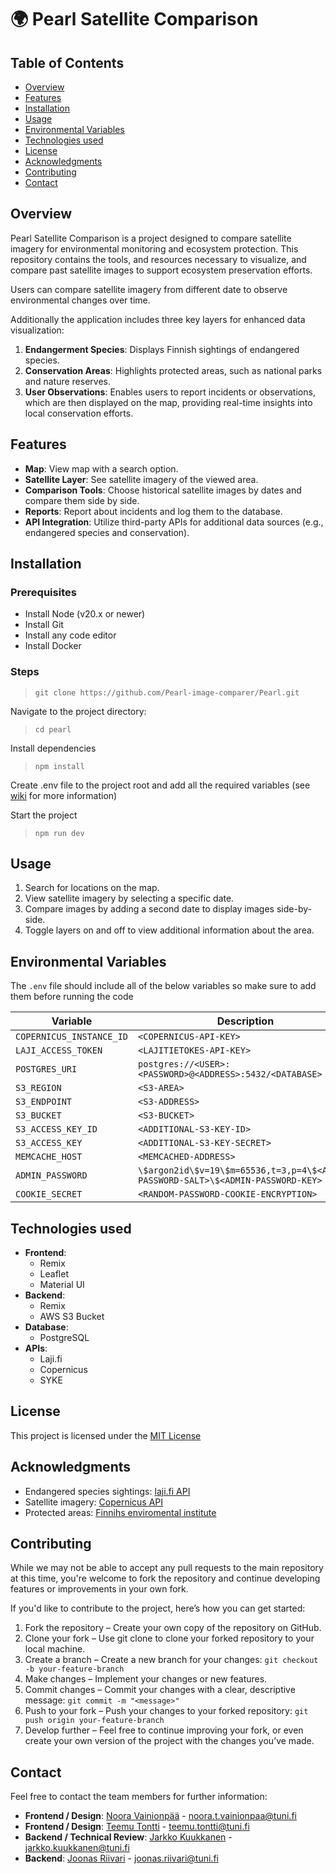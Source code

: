 # 🌍 Pearl Satellite Comparison

<!-- Table of Contents -->

## Table of Contents

- [Overview](#Overview)
- [Features](#Features)
- [Installation](#Installation)
- [Usage](#Usage)
- [Environmental Variables](#Environmental-Variables)
- [Technologies used](#Technologies-used)
- [License](#License)
- [Acknowledgments](#Acknowledgments)
- [Contributing](#Contributing)
- [Contact](#Contact)

<!-- /Table of Contents -->

## Overview

Pearl Satellite Comparison is a project designed to compare satellite imagery for environmental monitoring and ecosystem
protection. This repository contains the tools, and resources necessary to visualize, and compare past satellite images to support
ecosystem preservation efforts.

Users can compare satellite imagery from different date to observe environmental changes over time.

Additionally the application includes three key layers for enhanced data visualization:

1. **Endangerment Species**: Displays Finnish sightings of endangered species.
2. **Conservation Areas**: Highlights protected areas, such as national parks and nature reserves.
3. **User Observations**: Enables users to report incidents or observations, which are then displayed on the map, providing real-time insights into local conservation efforts.

## Features

- **Map**: View map with a search option.
- **Satellite Layer**: See satellite imagery of the viewed area.
- **Comparison Tools**: Choose historical satellite images by dates and compare them side by side.
- **Reports**: Report about incidents and log them to the database.
- **API Integration**: Utilize third-party APIs for additional data sources (e.g., endangered species and conservation).

## Installation

### Prerequisites

- Install Node (v20.x or newer)
- Install Git
- Install any code editor
- Install Docker

### Steps

> `git clone https://github.com/Pearl-image-comparer/Pearl.git`

Navigate to the project directory:

> `cd pearl`

Install dependencies

> `npm install `

Create .env file to the project root and add all the required variables (see [wiki](https://github.com/Pearl-image-comparer/Pearl/wiki) for more information)

Start the project

> `npm run dev `

## Usage

1. Search for locations on the map.
2. View satellite imagery by selecting a specific date.
3. Compare images by adding a second date to display images side-by-side.
4. Toggle layers on and off to view additional information about the area.

## Environmental Variables

The `.env` file should include all of the below variables so make sure to add them before running the code

| Variable                 | Description                                                                      |
| ------------------------ | -------------------------------------------------------------------------------- |
| `COPERNICUS_INSTANCE_ID` | `<COPERNICUS-API-KEY>`                                                           |
| `LAJI_ACCESS_TOKEN`      | `<LAJITIETOKES-API-KEY>`                                                         |
| `POSTGRES_URI`           | `postgres://<USER>:<PASSWORD>@<ADDRESS>:5432/<DATABASE>`                         |
| `S3_REGION`              | `<S3-AREA>`                                                                      |
| `S3_ENDPOINT`            | `<S3-ADDRESS>`                                                                   |
| `S3_BUCKET`              | `<S3-BUCKET>`                                                                    |
| `S3_ACCESS_KEY_ID`       | `<ADDITIONAL-S3-KEY-ID>`                                                         |
| `S3_ACCESS_KEY`          | `<ADDITIONAL-S3-KEY-SECRET>`                                                     |
| `MEMCACHE_HOST`          | `<MEMCACHED-ADDRESS>`                                                            |
| `ADMIN_PASSWORD`         | `\$argon2id\$v=19\$m=65536,t=3,p=4\$<ADMIN-PASSWORD-SALT>\$<ADMIN-PASSWORD-KEY>` |
| `COOKIE_SECRET`          | `<RANDOM-PASSWORD-COOKIE-ENCRYPTION>`                                            |

## Technologies used

- **Frontend**:
  - Remix
  - Leaflet
  - Material UI
- **Backend**:
  - Remix
  - AWS S3 Bucket
- **Database**:
  - PostgreSQL
- **APIs**:
  - Laji.fi
  - Copernicus
  - SYKE

## License

This project is licensed under the [MIT License](/LICENSE)

## Acknowledgments

- Endangered species sightings: [laji.fi API](https://laji.fi/about/3120)
- Satellite imagery: [Copernicus API](https://dataspace.copernicus.eu/analyse/apis)
- Protected areas: [Finnihs enviromental institute](https://www.syke.fi/fi-fi/avoin_tieto/avoimet_rajapinnat)

## Contributing

While we may not be able to accept any pull requests to the main repository at this time, you're welcome to fork the repository and continue developing features or improvements in your own fork.

If you'd like to contribute to the project, here’s how you can get started:

1. Fork the repository – Create your own copy of the repository on GitHub.
2. Clone your fork – Use git clone to clone your forked repository to your local machine.
3. Create a branch – Create a new branch for your changes: `git checkout -b your-feature-branch`
4. Make changes – Implement your changes or new features.
5. Commit changes – Commit your changes with a clear, descriptive message: `git commit -m "<message>"`
6. Push to your fork – Push your changes to your forked repository: `git push origin your-feature-branch`
7. Develop further – Feel free to continue improving your fork, or even create your own version of the project with the changes you’ve made.

## Contact

Feel free to contact the team members for further information:

- **Frontend / Design**: [Noora Vainionpää](https://github.com/Noorae) - noora.t.vainionpaa@tuni.fi
- **Frontend / Design**: [Teemu Tontti](https://github.com/teemutontti) - teemu.tontti@tuni.fi
- **Backend / Technical Review**: [Jarkko Kuukkanen](https://github.com/kuukkanen) - jarkko.kuukkanen@tuni.fi
- **Backend**: [Joonas Riivari](https://github.com/JooRiiv) - joonas.riivari@tuni.fi

